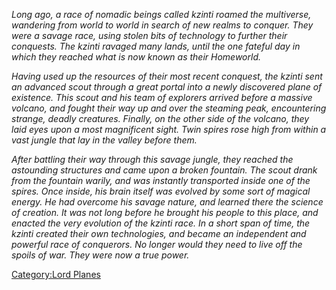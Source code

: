 *Long ago, a race of nomadic beings called kzinti roamed the multiverse,
wandering from world to world in search of new realms to conquer. They
were a savage race, using stolen bits of technology to further their
conquests. The kzinti ravaged many lands, until the one fateful day in
which they reached what is now known as their Homeworld.*

*Having used up the resources of their most recent conquest, the kzinti
sent an advanced scout through a great portal into a newly discovered
plane of existence. This scout and his team of explorers arrived before
a massive volcano, and fought their way up and over the steaming peak,
encountering strange, deadly creatures. Finally, on the other side of
the volcano, they laid eyes upon a most magnificent sight. Twin spires
rose high from within a vast jungle that lay in the valley before them.*

*After battling their way through this savage jungle, they reached the
astounding structures and came upon a broken fountain. The scout drank
from the fountain warily, and was instantly transported inside one of
the spires. Once inside, his brain itself was evolved by some sort of
magical energy. He had overcome his savage nature, and learned there the
science of creation. It was not long before he brought his people to
this place, and enacted the very evolution of the kzinti race. In a
short span of time, the kzinti created their own technologies, and
became an independent and powerful race of conquerors. No longer would
they need to live off the spoils of war. They were now a true power.*

[Category:Lord Planes](Category:Lord_Planes "wikilink")
